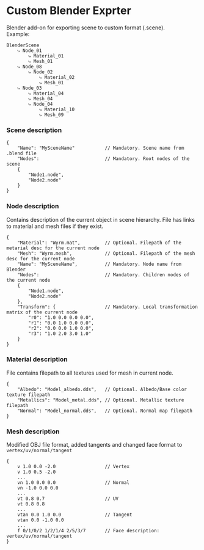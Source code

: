 # Custom Blender Exprter

Blender add-on for exporting scene to custom format (.scene).</br>
Example:
```
BlenderScene
    ⤷ Node_01
        ⤷ Material_01
        ⤷ Mesh_01
    ⤷ Node_08
        ⤷ Node_02
            ⤷ Material_02
            ⤷ Mesh_01
    ⤷ Node_03
        ⤷ Material_04
        ⤷ Mesh_04
        ⤷ Node_04
            ⤷ Material_10
            ⤷ Mesh_09
```

### Scene description
```
{
    "Name": "MySceneName"           // Mandatory. Scene name from .blend file
    "Nodes":                        // Mandatory. Root nodes of the scene
    {
        "Node1.node",
        "Node2.node"
    }
}
```

### Node description
Contains description of the current object in scene hierarchy. File has links to material and mesh files if they exist. 
```
{
    "Material": "Wyrm.mat",         // Optional. Filepath of the metarial desc for the current node
    "Mesh": "Wyrm.mesh",            // Optional. Filepath of the mesh desc for the current node
    "Name": "MySceneName",          // Mandatory. Node name from Blender
    "Nodes":                        // Mandatory. Children nodes of the current node
    {
        "Node1.node",
        "Node2.node"
    },
    "Transform": {                  // Mandatory. Local transformation matrix of the current node
        "r0": "1.0 0.0 0.0 0.0",
        "r1": "0.0 1.0 0.0 0.0",
        "r2": "0.0 0.0 1.0 0.0",
        "r3": "1.0 2.0 3.0 1.0"
    }
}
```

### Material description
File contains filepath to all textures used for mesh in current node.
```
{
    "Albedo": "Model_albedo.dds",   // Optional. Albedo/Base color texture filepath
    "Metallics": "Model_metal.dds", // Optional. Metallic texture filepath
    "Normal": "Model_normal.dds",   // Optional. Normal map filepath
}
```

### Mesh description
Modified OBJ file format, added tangents and changed face format to `vertex/uv/normal/tangent`
```
{
    v 1.0 0.0 -2.0                  // Vertex
    v 1.0 0.5 -2.0
    ...
    vn 1.0 0.0 0.0                  // Normal
    vn -1.0 0.0 0.0
    ...
    vt 0.8 0.7                      // UV
    vt 0.8 0.8
    ...
    vtan 0.0 1.0 0.0                // Tangent
    vtan 0.0 -1.0 0.0
    ...
    f 0/1/0/2 1/2/1/4 2/5/3/7       // Face description: vertex/uv/normal/tangent
}
```